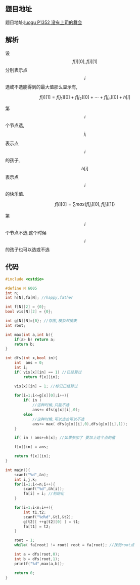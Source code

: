 ## 题目地址

题目地址:[luogu P1352 没有上司的舞会](https://www.luogu.org/problemnew/show/P1352)

## 解析

设$$f[i][0],f[i][1]$$分别表示点$$i$$选或不选能得到的最大值那么显示有,


```math
f[i][1] = f[j_1][0]+f[j_2][0]+ \cdots + f[j_n][0]  + h[i]
```
第$$i$$个节点选,$$j_i$$表示点$$i$$的孩子,$$h[i]$$表示点$$i$$的快乐值.


```math
f[i][0] = \sum max\{f[j_i][0],f[j_i][1]\}
```
第$$i$$个节点不选,这个时候$$i$$的孩子也可以选或不选



## 代码
```c
#include <cstdio>

#define N 6005
int n;
int h[N],fa[N]; //happy,father

int f[N][2] = {0};
bool vis[N][2] = {0};

int g[N][N]={0}; //存图,模拟邻接表
int root;

int max(int a,int b){
    if(a> b) return a;
    return b;
}

int dfs(int x,bool in){
    int  ans = 0;
    int i;
    if( vis[x][in] == 1) //已经算过
        return f[x][in];

    vis[x][in] = 1; //标记已经算过
    
    for(i=1;i<=g[x][0];i++){
        if( in )
            //这种时候,只能不选
            ans+= dfs(g[x][i],0);
        else
            //这种时候,可以选也可以不选
            ans+= max( dfs(g[x][i],0),dfs(g[x][i],1)); 
    }

    if( in ) ans+=h[x]; //如果参加了 要加上这个点的值

    f[x][in] = ans;

    return f[x][in];
}

int main(){
    scanf("%d",&n);
    int i,j,k;
    for(i=1;i<=n;i++){
        scanf("%d",&h[i]);
        fa[i] = i; //初始化
    }

    for(i=1;i<n;i++){
        int t1,t2;
        scanf("%d%d",&t1,&t2);
        g[t2][ ++g[t2][0] ] = t1;
        fa[t1] = t2;
    }

    root = 1;
    while( fa[root] != root) root = fa[root]; //找到root点

    int a = dfs(root,0);
    int b = dfs(root,1);
    printf("%d",max(a,b));

    return 0;
}
```
